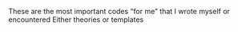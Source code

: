 These are the most important codes “for me” that I wrote myself or encountered Either theories or templates
